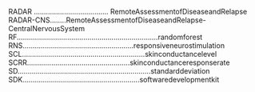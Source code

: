 RADAR ..................................... RemoteAssessmentofDiseaseandRelapse
RADAR-CNS........RemoteAssessmentofDiseaseandRelapse-CentralNervousSystem
RF......................................................................randomforest
RNS.......................................................responsiveneurostimulation
SCL.............................................................skinconductancelevel
SCRR...................................................skinconductanceresponserate
SD..................................................................standarddeviation
SDK..........................................................softwaredevelopmentkit